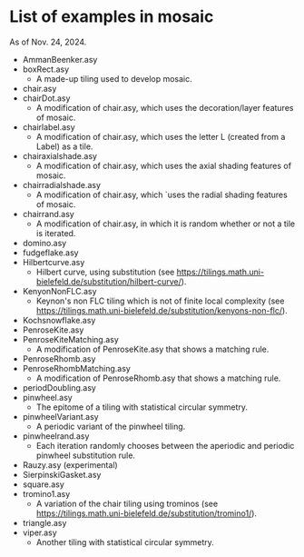 # List of examples in mosaic
As of Nov. 24, 2024.

- AmmanBeenker.asy
- boxRect.asy
  - A made-up tiling used to develop mosaic.
- chair.asy
- chairDot.asy
  - A modification of chair.asy, which uses the decoration/layer features of mosaic.
- chairlabel.asy
  - A modification of chair.asy, which uses the letter L (created from a Label) as a tile.
- chairaxialshade.asy
  - A modification of chair.asy, which uses the axial shading features of mosaic.
- chairradialshade.asy
  - A modification of chair.asy, which `uses the radial shading features of mosaic.
- chairrand.asy
  - A modification of chair.asy, in which it is random whether or not a tile is iterated.
- domino.asy
- fudgeflake.asy
- Hilbertcurve.asy
  - Hilbert curve, using substitution (see https://tilings.math.uni-bielefeld.de/substitution/hilbert-curve/).
- KenyonNonFLC.asy
  - Keynon's non FLC tiling which is not of finite local complexity (see https://tilings.math.uni-bielefeld.de/substitution/kenyons-non-flc/).
- Kochsnowflake.asy
- PenroseKite.asy
- PenroseKiteMatching.asy
  - A modification of PenroseKite.asy that shows a matching rule.
- PenroseRhomb.asy
- PenroseRhombMatching.asy
  - A modification of PenroseRhomb.asy that shows a matching rule.
- periodDoubling.asy
- pinwheel.asy
  - The epitome of a tiling with statistical circular symmetry.
- pinwheelVariant.asy
  - A periodic variant of the pinwheel tiling.
- pinwheelrand.asy
  - Each iteration randomly chooses between the aperiodic and periodic pinwheel substitution rule.
- Rauzy.asy (experimental)
- SierpinskiGasket.asy
- square.asy
- tromino1.asy
  - A variation of the chair tiling using trominos (see https://tilings.math.uni-bielefeld.de/substitution/tromino1/).
- triangle.asy
- viper.asy
  - Another tiling with statistical circular symmetry.
